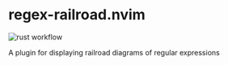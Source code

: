 # regex-railroad.nvim

![rust workflow](https://github.com/rclawlor/regex-railroad.nvim/actions/workflows/rust.yml/badge.svg)

A plugin for displaying railroad diagrams of regular expressions
